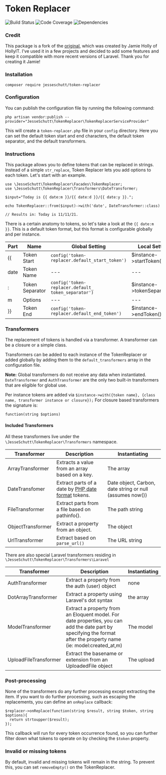 
# Token Replacer

![Build Status](https://github.com/jesseschutt/token-replacer/actions/workflows/run-tests.yml/badge.svg)
![Code Coverage](https://img.shields.io/codecov/c/github/jesseschutt/token-replacer)
![Dependencies](https://img.shields.io/librariesio/github/jesseschutt/token-replacer)

### Credit
This package is a fork of the [original](https://github.com/HollyIT/token-replacer), which was created by Jamie Holly of HollyIT. I've used it in a few projects and decided to add some features and keep it compatible with more recent versions of Laravel. Thank you for creating it Jamie!

### Installation
    
```
composer require jesseschutt/token-replacer
```

### Configuration

You can publish the configuration file by running the following command:

```
php artisan vendor:publish --provider="JesseSchutt\TokenReplacer\TokenReplacerServiceProvider"
```

This will create a `token-replacer.php` file in your `config` directory. Here you can set the default token start and end characters, the default token separator, and the default transformers.

### Instructions

This package allows you to define tokens that can be replaced in strings. Instead of a simple `str_replace`, Token Replacer lets you add options to each token. Let's start with an example.

```  
use \JesseSchutt\TokenReplacer\Facades\TokenReplacer;
use \JesseSchutt\TokenReplacer\Transformers\DateTransformer;

$input="Today is {{ date:m }}/{{ date:d }}/{{ date:y }}.";  
  
echo TokenReplacer::from($input)->with('date', DateTransformer::class)  
      
// Results in: Today is 11/11/21.      
```  

There is a certain anatomy to tokens, so let's take a look at the `{{ date:m }}`. This is a default token format, but this format is configurable globally and per instance.

| Part |  Name | Global Setting                                      | Local Setting
|--|--|-----------------------------------------------------|--|
| {{ | Token Start | `config('token-replacer.default_start_token')`      | $instance->startToken() |
| date | Token Name | --- |--- |
| : | Token Separator | `config('token-replacer.default_ token_separator')` | $instance->tokenSeparator() |
| m | Options | --- | --- |
| }} | Token End | `config('token-replacer.default_end_token')`        | $instance->endToken() |

### Transformers

The replacement of tokens is handled via a transformer. A transformer can be a closure or a simple class.

Transformers can be added to each instance of the TokenReplacer or added globally by adding them to the `default_transformers` array in the configuration file. 

**Note:** Global transformers do not receive any data when instantiated. `DateTransformer` and `AuthTransformer` are the only two built-in transformers that are eligible for global use.

Per instance tokens are added via `$instance->with({token name}, {class name, transformer instance or closure});` For closure based transformers the signature is:

```
function(string $options)
``` 

#### Included Transformers
All these transformers live under the `\JesseSchutt\TokenReplacer\Transformers` namespace.

| Transformer | Description | Instantiating |
| --- | --- | -- |
| ArrayTransformer | Extracts a value from an array based on a key.| The array |
| DateTransfomer | Extract parts of a date by [PHP date format](https://www.php.net/manual/en/datetime.format.php) tokens. | Date object, Carbon, date string or null (assumes now()) |
|FileTransformer | Extract parts from a file based on pathinfo(). | The path string |
| ObjectTransformer| Extract a property from an object. | The object |
|UrlTransformer | Extract based on `parse_url()` | The URL string |

There are also special Laravel transformers residing in `\JesseSchutt\TokenReplacer\Transformers\Laravel`

| Transformer | Description | Instantiating |
| --- | --- | -- |
| AuthTransformer | Extract a property from the auth (user) object | none |
| DotArrayTransformer | Extract a property using Laravel's dot syntax | the array |
| ModelTransformer | Extract a property from an Eloquent model. For date properties, you can add the date part by specifying the format after the property name (ie: model:created_at,m) | The model |
| UploadFileTransformer | Extract the basename or extension from an UploadedFile object | The upload |

### Post-processing
None of the transformers do any further processing except extracting the item. If you want to do further processing, such as escaping the replacements, you can define an `onReplace` callback:
```
$replacer->onReplace(function(string $result, string $token, string $options){  
  return strtoupper($result);  
});
```
This callback will run for every token occurrence found, so you can further filter down what tokens
to operate on by checking the `$token` property.

### Invalid or missing tokens
By default, invalid and missing tokens will remain in the string. To prevent this, you can set `removeEmpty()` on the TokenReplacer.
